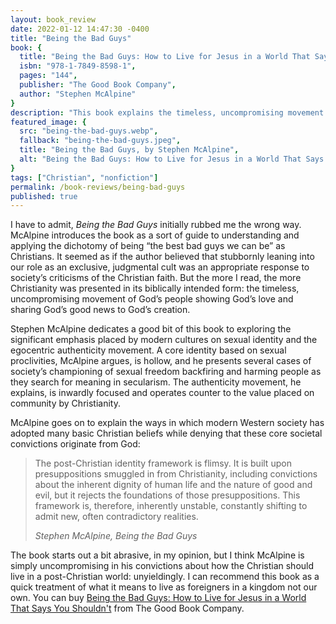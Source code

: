 ```yaml
---
layout: book_review
date: 2022-01-12 14:47:30 -0400
title: "Being the Bad Guys"
book: {
  title: "Being the Bad Guys: How to Live for Jesus in a World That Says You Shouldn’t",
  isbn: "978-1-7849-8598-1",
  pages: "144",
  publisher: "The Good Book Company",
  author: "Stephen McAlpine"
}
description: "This book explains the timeless, uncompromising movement of God’s people showing God’s love and sharing God’s good news to God’s creation."
featured_image: {
  src: "being-the-bad-guys.webp",
  fallback: "being-the-bad-guys.jpeg",
  title: "Being the Bad Guys, by Stephen McAlpine",
  alt: "Being the Bad Guys: How to Live for Jesus in a World That Says You Shouldn’t"
}
tags: ["Christian", "nonfiction"]
permalink: /book-reviews/being-bad-guys
published: true
---
```


I have to admit, *Being the Bad Guys* initially rubbed me the wrong way. McAlpine introduces the book as a sort of guide to understanding and applying the dichotomy of being “the best bad guys we can be” as Christians. It seemed as if the author believed that stubbornly leaning into our role as an exclusive, judgmental cult was an appropriate response to society’s criticisms of the Christian faith. But the more I read, the more Christianity was presented in its biblically intended form: the timeless, uncompromising movement of God’s people showing God’s love and sharing God’s good news to God’s creation.

Stephen McAlpine dedicates a good bit of this book to exploring the significant emphasis placed by modern cultures on sexual identity and the egocentric authenticity movement. A core identity based on sexual proclivities, McAlpine argues, is hollow, and he presents several cases of society’s championing of sexual freedom backfiring and harming people as they search for meaning in secularism. The authenticity movement, he explains, is inwardly focused and operates counter to the value placed on community by Christianity.

McAlpine goes on to explain the ways in which modern Western society has adopted many basic Christian beliefs while denying that these core societal convictions originate from God:

> The post-Christian identity framework is flimsy. It is built upon presuppositions smuggled in from Christianity, including convictions about the inherent dignity of human life and the nature of good and evil, but it rejects the foundations of those presuppositions. This framework is, therefore, inherently unstable, constantly shifting to admit new, often contradictory realities.
>
> <cite>Stephen McAlpine, Being the Bad Guys</cite>

The book starts out a bit abrasive, in my opinion, but I think McAlpine is simply uncompromising in his convictions about how the Christian should live in a post-Christian world: unyieldingly. I can recommend this book as a quick treatment of what it means to live as foreigners in a kingdom not our own. You can buy <a href="https://www.thegoodbook.com/being-the-bad-guys" class="italic">Being the Bad Guys: How to Live for Jesus in a World That Says You Shouldn't</a> from The Good Book Company.